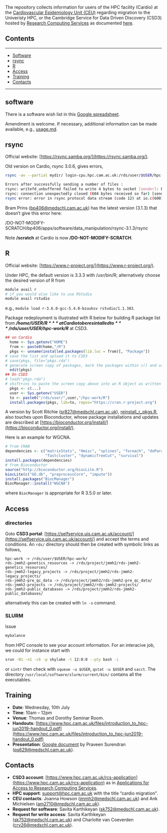 The repository collects information for users of the HPC facility (Cardio) at the [Cardiovascular Epidemiology Unit (CEU)](https://www.phpc.cam.ac.uk/ceu/) regarding migration to the Univeristy HPC, or the
Cambridge Service for Data Driven Discovery (CSD3) hosted by [Research Computing Services](https://www.csd3.cam.ac.uk/) as documented [here](https://docs.hpc.cam.ac.uk/hpc/).

## Contents

---

* [Software](https://github.com/cambridge-ceu/csd3#software)
* [rsync](https://github.com/cambridge-ceu/csd3#rsync)
* [R](https://github.com/cambridge-ceu/csd3#r)
* [Access](https://github.com/cambridge-ceu/csd3#access)
* [Training](https://github.com/cambridge-ceu/csd3#training)
* [Contacts](https://github.com/cambridge-ceu/csd3#contacts)

---

## software

There is a software wish list in this [Google spreadsheet](https://docs.google.com/spreadsheets/d/15KYXH-B0xJg7GEHjPpFOH1VRDc-Nj5rrejEoyLoMuU4/edit?usp=sharing).

Amendment is welcome. If necessary, additional information can be made available, e.g., [usage.md](usage.md).

## rsync

Official website: [https://rsync.samba.org/](https://rsync.samba.org/).

Old version on Cardio, rsync 3.0.6, gives errors,

```bash
rsync -av --partial mydir/ login-cpu.hpc.cam.ac.uk:/rds/user/$USER/hpc-work/mydir

Errors after successfully sending a number of files : 
rsync: writefd_unbuffered failed to write 4 bytes to socket [sender]: Broken pipe (32)
rsync: connection unexpectedly closed (604 bytes received so far) [sender]
rsync error: error in rsync protocol data stream (code 12) at io.c(600) [sender=3.0.6]
```
Bram Prins (<bp406@medschl.cam.ac.uk>) has the latest version (3.1.3) that doesn’t give this error here:

/DO-NOT-MODIFY-SCRATCH/bp406/apps/software/data_manipulation/rsync-3.1.3/rsync

Note **/scratch** at Cardio is now **/DO-NOT-MODIFY-SCRATCH**.

## R

Official website: [https://www.r-project.org/](https://www.r-project.org/).

Under HPC, the default version is 3.3.3 with /usr/bin/R; alternatively choose the desired version of R from
```bash
module avail r
# if you would also like to use RStudio
module avail rstudio
```
e.g., `module load r-3.6.0-gcc-5.4.0-bzuuksv rstudio/1.1.383`.

Package redeployment is illustrated with R below for building R package list from ***/home/$USER/R*** at Cardio to be resintalled to ***/rds/user/$USER/hpc-work/R*** at CSD3.

```r
## on Cardio
  home <- Sys.getenv("HOME")
  from <- paste0(home,"/R")
  pkgs <- unname(installed.packages(lib.loc = from)[, "Package"])
# save the list and upload it to CSD3
# save(pkgs, file="pkgs.rda")
# generate screen copy of packages, mark the packages within c() and use :q! to quit the view
  edit(pkgs)
## On CSD3
# load("pkgs.rda")
# shift+ins to paste the screen copy above into an R object as written permission is disabled
  pkgs <- c(...)
  user <- Sys.getenv("USER")
  to <- paste0("/rds/user/",user,"/hpc-work/R")
  install.packages(pkgs, lib=to, repos="https://cran.r-project.org")
```
A version by Scott Ritchie (<sr827@medschl.cam.ac.uk>), [reinstall_r_pkgs.R](reinstall_r_pkgs.R), also touches upon Bioconductor,
whose package installations and updates are described at [https://bioconductor.org/install/](https://bioconductor.org/install/). 

Here is an example for WGCNA.
```r
# from CRAN
dependencies <- c("matrixStats", "Hmisc", "splines", "foreach", "doParallel",
                  "fastcluster", "dynamicTreeCut", "survival")
install.packages(dependencies)
# from Bioconductor
source("http://bioconductor.org/biocLite.R")
biocLite(c("GO.db", "preprocessCore", "impute"))
install.packages("BiocManager")
BiocManager::install("WGCNA")
```
where `BiocManager` is appropriate for R 3.5.0 or later.

## Access

### directories

Goto **CSD3 portal**: [https://selfservice.uis.cam.ac.uk/account/](https://selfservice.uis.cam.ac.uk/account/) and accept the terms and conditions. An `rds/` directory should then be created with symbolic links as follows,
```
hpc-work -> /rds/user/$USER/hpc-work/
rds-jmmh2-genetics_resources -> /rds/project/jmmh2/rds-jmmh2-genetics_resources/
rds-jmmh2-legacy_projects -> /rds/project/jmmh2/rds-jmmh2-legacy_projects/
rds-jmmh2-pre_qc_data -> /rds/project/jmmh2/rds-jmmh2-pre_qc_data/
rds-jmmh2-projects -> /rds/project/jmmh2/rds-jmmh2-projects/
rds-jmmh2-public_databases -> /rds/project/jmmh2/rds-jmmh2-public_databases/
```
alternatively this can be created with `ln -s` command.

### SLURM

Issue
```bash
mybalance
```
from HPC console to see your account information. For an interacive job, we could for instance start with
```bash
srun -N1 -n1 -c6 -p skylake -t 12:0:0 --pty bash -i
```
or `sintr` then check with `squeue -u $USER`, `qstat -u $USER` and `sacct`. The directory `/usr/local/software/slurm/current/bin/` contains all the executables.

## Training

* **Date**: Wednesday, 10th July
* **Time**: 10am – 12pm
* **Venue**: Thomas and Dorothy Seminar Room.
* **Handouts**: [https://www.hpc.cam.ac.uk/files/introduction_to_hpc-jun2019-handout_0.pdf](https://www.hpc.cam.ac.uk/files/introduction_to_hpc-jun2019-handout_0.pdf)
* **Presentation**: [Google document](https://tinyurl.com/y3l6jssg) by Praveen Surendran (<ps629@medschl.cam.ac.uk>).

## Contacts

* **CSD3 account**: [https://www.hpc.cam.ac.uk/rcs-application](https://www.hpc.cam.ac.uk/rcs-application) as in [Applications for Access to Research Computing Services](https://www.hpc.cam.ac.uk/applications-access-research-computing-services). 
* **HPC support**: <support@hpc.cam.ac.uk> with the title “cardio migration".
* **CEU contacts**: Joanna Howson (<jmmh2@medschl.cam.ac.uk>) and Ank Michielsen (<am2710@medschl.cam.ac.uk>).
* **Request for software**: Savita Karthikeyan (<sk752@medschl.cam.ac.uk>).
* **Request for write access**: Savita Karthikeyan (<sk752@medschl.cam.ac.uk>) and Charlotte van Coeverden (<crv26@medschl.cam.ac.uk>).

